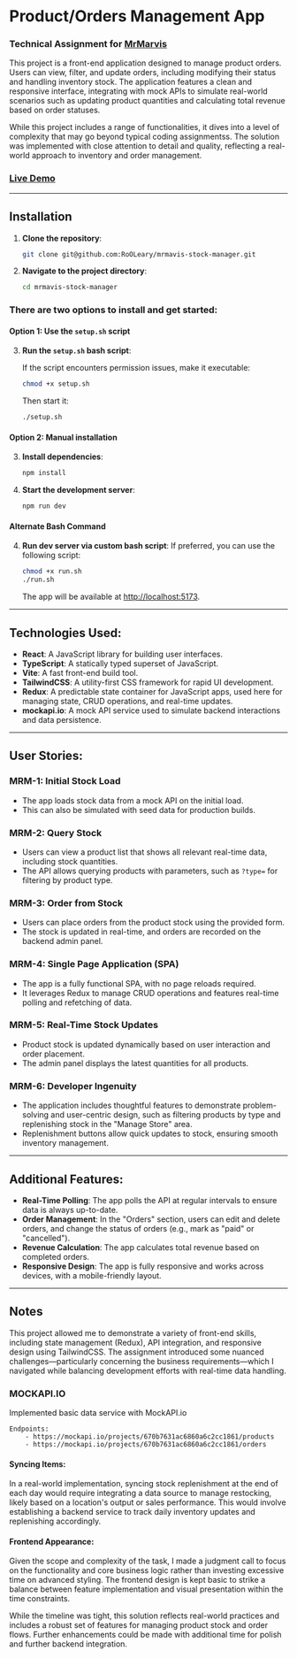 # Product/Orders Management App
### Technical Assignment for [MrMarvis](https://www.mrmarvis.com/nl)

This project is a front-end application designed to manage product orders. Users can view, filter, and update orders, including modifying their status and handling inventory stock. The application features a clean and responsive interface, integrating with mock APIs to simulate real-world scenarios such as updating product quantities and calculating total revenue based on order statuses.

While this project includes a range of functionalities, it dives into a level of complexity that may go beyond typical coding assignmentss. The solution was implemented with close attention to detail and quality, reflecting a real-world approach to inventory and order management.

### [Live Demo](https://mm-stock-manager-rol.vercel.app/)

---

## Installation

1. **Clone the repository**:
   ```bash
   git clone git@github.com:RoOLeary/mrmavis-stock-manager.git
   ```
2. **Navigate to the project directory**:
   ```bash
   cd mrmavis-stock-manager
   ```

### There are two options to install and get started:

#### Option 1: Use the `setup.sh` script

3. **Run the `setup.sh` bash script**:

    If the script encounters permission issues, make it executable:
  
    ```bash
    chmod +x setup.sh
    ```

    Then start it:
  
    ```bash
    ./setup.sh
    ```

#### Option 2: Manual installation

3. **Install dependencies**:
   ```bash
   npm install
   ```

4. **Start the development server**:
   ```bash
   npm run dev
   ```

#### Alternate Bash Command

4. **Run dev server via custom bash script**:
   If preferred, you can use the following script:
  
   ```bash
   chmod +x run.sh
   ./run.sh
   ```

   The app will be available at [http://localhost:5173](http://localhost:5173).

---

## Technologies Used:

- **React**: A JavaScript library for building user interfaces.
- **TypeScript**: A statically typed superset of JavaScript.
- **Vite**: A fast front-end build tool.
- **TailwindCSS**: A utility-first CSS framework for rapid UI development.
- **Redux**: A predictable state container for JavaScript apps, used here for managing state, CRUD operations, and real-time updates.
- **mockapi.io**: A mock API service used to simulate backend interactions and data persistence.

---

## User Stories:

### MRM-1: Initial Stock Load
- The app loads stock data from a mock API on the initial load.
- This can also be simulated with seed data for production builds.
  
### MRM-2: Query Stock
- Users can view a product list that shows all relevant real-time data, including stock quantities.
- The API allows querying products with parameters, such as `?type=` for filtering by product type.

### MRM-3: Order from Stock
- Users can place orders from the product stock using the provided form.
- The stock is updated in real-time, and orders are recorded on the backend admin panel.

### MRM-4: Single Page Application (SPA)
- The app is a fully functional SPA, with no page reloads required.
- It leverages Redux to manage CRUD operations and features real-time polling and refetching of data.

### MRM-5: Real-Time Stock Updates
- Product stock is updated dynamically based on user interaction and order placement.
- The admin panel displays the latest quantities for all products.

### MRM-6: Developer Ingenuity
- The application includes thoughtful features to demonstrate problem-solving and user-centric design, such as filtering products by type and replenishing stock in the "Manage Store" area.
- Replenishment buttons allow quick updates to stock, ensuring smooth inventory management.

---

## Additional Features:
- **Real-Time Polling**: The app polls the API at regular intervals to ensure data is always up-to-date.
- **Order Management**: In the "Orders" section, users can edit and delete orders, and change the status of orders (e.g., mark as "paid" or "cancelled").
- **Revenue Calculation**: The app calculates total revenue based on completed orders.
- **Responsive Design**: The app is fully responsive and works across devices, with a mobile-friendly layout.

---

## Notes

This project allowed me to demonstrate a variety of front-end skills, including state management (Redux), API integration, and responsive design using TailwindCSS. The assignment introduced some nuanced challenges—particularly concerning the business requirements—which I navigated while balancing development efforts with real-time data handling.

### MOCKAPI.IO

Implemented basic data service with MockAPI.io

```
Endpoints:
    - https://mockapi.io/projects/670b7631ac6860a6c2cc1861/products
    - https://mockapi.io/projects/670b7631ac6860a6c2cc1861/orders
```

#### Syncing Items: 
In a real-world implementation, syncing stock replenishment at the end of each day would require integrating a data source to manage restocking, likely based on a location's output or sales performance. This would involve establishing a backend service to track daily inventory updates and replenishing accordingly.

#### Frontend Appearance: 
Given the scope and complexity of the task, I made a judgment call to focus on the functionality and core business logic rather than investing excessive time on advanced styling. The frontend design is kept basic to strike a balance between feature implementation and visual presentation within the time constraints.

While the timeline was tight, this solution reflects real-world practices and includes a robust set of features for managing product stock and order flows. Further enhancements could be made with additional time for polish and further backend integration.